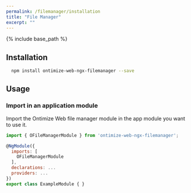 ```yaml
---
permalink: /filemanager/installation
title: "File Manager"
excerpt: ""
---
```

{% include base_path %}


## Installation

```bash
  npm install ontimize-web-ngx-filemanager --save
```

## Usage

<!-- ### Configure angular-cli.json dependencies

You must add the module styles definition in your '*.angular-cli.json*' file styles array:

```bash
...
"styles": [
  ...
  "../node_modules/ontimize-web-ngx-filemanager/styles.scss",
  ....
],
...
``` -->

### Import in an application module

Import the Ontimize Web file manager module in the app module you want to use it.

```javascript
import { OFileManagerModule } from 'ontimize-web-ngx-filemanager';

@NgModule({
  imports: [
    OFileManagerModule
  ],
  declarations: ...
  providers: ...
})
export class ExampleModule { }
```
